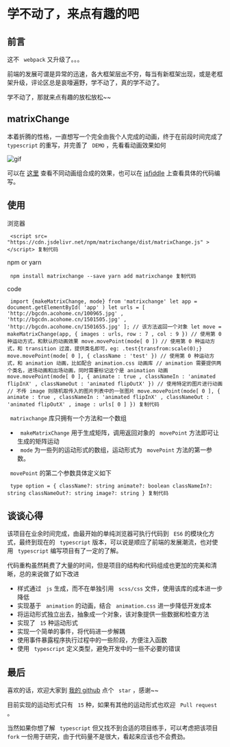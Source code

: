 # 学不动了，来点有趣的吧 #

## 前言 ##

这不 ` webpack` 又升级了。。。

前端的发展可谓是异常的迅速，各大框架层出不穷，每当有新框架出现，或是老框架升级，评论区总是哀嚎遍野，学不动了，真的学不动了。

学不动了，那就来点有趣的放松放松~~

## matrixChange ##

本着折腾的性格，一直想写一个完全由我个人完成的动画，终于在前段时间完成了 ` typescript` 的重写，并完善了 ` DEMO` ，先看看动画效果如何

![gif](https://user-gold-cdn.xitu.io/2019/5/29/16b01ff09ab31274?imageslim)

可以在 [这里]( https://link.juejin.im?target=http%3A%2F%2Facohome.cn%2Fdemo%2Fmatrix%2Findex.html ) 查看不同动画组合成的效果，也可以在 [jsfiddle]( https://link.juejin.im?target=https%3A%2F%2Fjsfiddle.net%2Facccco%2Fpgff8k5j%2F ) 上查看具体的代码编写。

## 使用 ##

浏览器

` <script src= "https://cdn.jsdelivr.net/npm/matrixchange/dist/matrixChange.js" ></script> 复制代码`

npm or yarn

` npm install matrixchange --save yarn add matrixchange 复制代码`

code

` import {makeMatrixChange, mode} from 'matrixchange' let app = document.getElementById( 'app' ) let urls = [ 'http://bgcdn.acohome.cn/100965.jpg' , 'http://bgcdn.acohome.cn/1501505.jpg' , 'http://bgcdn.acohome.cn/1501655.jpg' ]; // 该方法返回一个对象 let move = makeMatrixChange(app, { images : urls, row : 7 , col : 9 }) // 使用第 0 种运动方式，和默认的动画效果 move.movePoint(mode[ 0 ]) // 使用第 0 种运动方式，和 transition 过渡，提供类名即可，eg: .test{transfrom:scale(0);} move.movePoint(mode[ 0 ], { className : 'test' }) // 使用第 0 种运动方式，和 animation 动画，比如配合 animation.css 动画库 // animation 需要提供两个类名，进场动画和出场动画，同时需要标记这个是 animation 动画 move.movePoint(mode[ 0 ], { animate : true , classNameIn : 'animated flipInX' , classNameOut : 'animated flipOutX' }) // 使用特定的图片进行动画 // 不传 image 则随机取传入的图片列表中的一张图片 move.movePoint(mode[ 0 ], { animate : true , classNameIn : 'animated flipInX' , classNameOut : 'animated flipOutX' , image : urls[ 0 ] }) 复制代码`

` matrixchange` 库只拥有一个方法和一个数组

* ` makeMatrixChange` 用于生成矩阵，调用返回对象的 ` movePoint` 方法即可让生成的矩阵运动
* ` mode` 为一些列的运动形式的数组，运动形式为 ` movePoint` 方法的第一参数。

` movePoint` 的第二个参数具体定义如下

` type option = { className?: string animate?: boolean classNameIn?: string classNameOut?: string image?: string } 复制代码`

## 谈谈心得 ##

该项目在业余时间完成，由最开始的单纯浏览器可执行代码到 ` ES6` 的模块化方式，最终到现在的 ` typescript` 版本，可以说是顺应了前端的发展潮流，也对使用 ` typescript` 编写项目有了一定的了解。

代码重构虽然耗费了大量的时间，但是项目的结构和代码组成也更加的完美和清晰，总的来说做了如下改进

* 样式通过 ` js` 生成，而不在单独引用 ` scss/css` 文件，使用该库的成本进一步降低
* 实现基于 ` animation` 的动画，结合 ` animation.css` 进一步降低开发成本
* 将运动形式独立出去，抽象成一个对象，该对象提供一些数据和检查方法
* 实现了 ` 15` 种运动形式
* 实现一个简单的事件，将代码进一步解耦
* 使用事件暴露程序执行过程中的一些阶段，方便注入函数
* 使用 ` typescript` 定义类型，避免开发中的一些不必要的错误

## 最后 ##

喜欢的话，欢迎大家到 [我的 github]( https://link.juejin.im?target=https%3A%2F%2Fgithub.com%2Facccco%2FmatrixChange ) 点个 ` star` ，感谢~~

目前实现的运动形式只有 ` 15` 种，如果有其他的运动形式也欢迎 ` Pull request` 。

当然如果你想了解 ` typescript` 但又找不到合适的项目练手，可以考虑把该项目 ` fork` 一份用于研究，由于代码量不是很大，看起来应该也不会费劲。